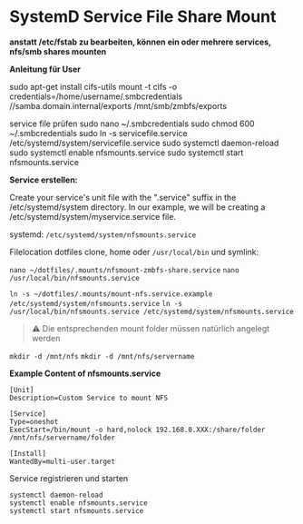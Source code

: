 # SystemD Service File Share Mount

**anstatt /etc/fstab zu bearbeiten, können ein oder mehrere services, nfs/smb shares mounten**

**Anleitung für User**


sudo apt-get install cifs-utils
mount -t cifs -o credentials=/home/username/.smbcredentials //samba.domain.internal/exports /mnt/smb/zmbfs/exports

service file prüfen
sudo nano ~/.smbcredentials
sudo chmod 600 ~/.smbcredentials
sudo ln -s servicefile.service /etc/systemd/system/servicefile.service
sudo systemctl daemon-reload  
sudo systemctl enable nfsmounts.service
sudo systemctl start nfsmounts.service



**Service erstellen:**

Create your service's unit file with the ".service" suffix in the /etc/systemd/system directory.
In our example, we will be creating a /etc/systemd/system/myservice.service file.

systemd:
`/etc/systemd/system/nfsmounts.service`

Filelocation dotfiles clone, home oder `/usr/local/bin` und symlink:

`nano ~/dotfiles/.mounts/nfsmount-zmbfs-share.service`
`nano /usr/local/bin/nfsmounts.service`

`ln -s ~/dotfiles/.mounts/mount-nfs.service.example /etc/systemd/system/nfsmounts.service`
`ln -s /usr/local/bin/nfsmounts.service /etc/systemd/system/nfsmounts.service`

> :warning: Die entsprechenden mount folder müssen natürlich angelegt werden

`mkdir -d /mnt/nfs`
`mkdir -d /mnt/nfs/servername`


**Example Content of nfsmounts.service**
```
[Unit]  
Description=Custom Service to mount NFS
  
[Service]  
Type=oneshot  
ExecStart=/bin/mount -o hard,nolock 192.168.0.XXX:/share/folder /mnt/nfs/servername/folder

[Install]  
WantedBy=multi-user.target  
```

Service registrieren und starten
```
systemctl daemon-reload  
systemctl enable nfsmounts.service
systemctl start nfsmounts.service
```
